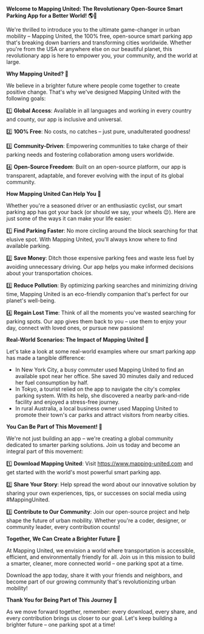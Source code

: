 **Welcome to Mapping United: The Revolutionary Open-Source Smart Parking App for a Better World! 🌎🚗**

We're thrilled to introduce you to the ultimate game-changer in urban mobility – Mapping United, the 100% free, open-source smart parking app that's breaking down barriers and transforming cities worldwide. Whether you're from the USA or anywhere else on our beautiful planet, this revolutionary app is here to empower you, your community, and the world at large.

**Why Mapping United? 🤔**

We believe in a brighter future where people come together to create positive change. That's why we've designed Mapping United with the following goals:

1️⃣ **Global Access**: Available in all languages and working in every country and county, our app is inclusive and universal.

2️⃣ **100% Free**: No costs, no catches – just pure, unadulterated goodness!

3️⃣ **Community-Driven**: Empowering communities to take charge of their parking needs and fostering collaboration among users worldwide.

4️⃣ **Open-Source Freedom**: Built on an open-source platform, our app is transparent, adaptable, and forever evolving with the input of its global community.

**How Mapping United Can Help You 🤝**

Whether you're a seasoned driver or an enthusiastic cyclist, our smart parking app has got your back (or should we say, your wheels 😉). Here are just some of the ways it can make your life easier:

1️⃣ **Find Parking Faster**: No more circling around the block searching for that elusive spot. With Mapping United, you'll always know where to find available parking.

2️⃣ **Save Money**: Ditch those expensive parking fees and waste less fuel by avoiding unnecessary driving. Our app helps you make informed decisions about your transportation choices.

3️⃣ **Reduce Pollution**: By optimizing parking searches and minimizing driving time, Mapping United is an eco-friendly companion that's perfect for our planet's well-being.

4️⃣ **Regain Lost Time**: Think of all the moments you've wasted searching for parking spots. Our app gives them back to you – use them to enjoy your day, connect with loved ones, or pursue new passions!

**Real-World Scenarios: The Impact of Mapping United 🌟**

Let's take a look at some real-world examples where our smart parking app has made a tangible difference:

*   In New York City, a busy commuter used Mapping United to find an available spot near her office. She saved 30 minutes daily and reduced her fuel consumption by half.
*   In Tokyo, a tourist relied on the app to navigate the city's complex parking system. With its help, she discovered a nearby park-and-ride facility and enjoyed a stress-free journey.
*   In rural Australia, a local business owner used Mapping United to promote their town's car parks and attract visitors from nearby cities.

**You Can Be Part of This Movement! 🌈**

We're not just building an app – we're creating a global community dedicated to smarter parking solutions. Join us today and become an integral part of this movement:

1️⃣ **Download Mapping United**: Visit https://www.mapping-united.com and get started with the world's most powerful smart parking app.

2️⃣ **Share Your Story**: Help spread the word about our innovative solution by sharing your own experiences, tips, or successes on social media using \#MappingUnited.

3️⃣ **Contribute to Our Community**: Join our open-source project and help shape the future of urban mobility. Whether you're a coder, designer, or community leader, every contribution counts!

**Together, We Can Create a Brighter Future 🌟**

At Mapping United, we envision a world where transportation is accessible, efficient, and environmentally friendly for all. Join us in this mission to build a smarter, cleaner, more connected world – one parking spot at a time.

Download the app today, share it with your friends and neighbors, and become part of our growing community that's revolutionizing urban mobility!

**Thank You for Being Part of This Journey 🙏**

As we move forward together, remember: every download, every share, and every contribution brings us closer to our goal. Let's keep building a brighter future – one parking spot at a time!